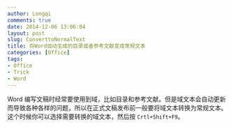 ```yaml
---
author: Longqi
comments: true
date: 2014-12-06 13:06:04
layout: post
slug: ConverttoNormalText
title: 将Word自动生成的目录或者参考文献变成常规文本
categories: [Office]
tags:
- Office
- Trick
- Word
---
```


Word 编写文稿时经常要使用到域，比如目录和参考文献。但是域文本会自动更新而导致各种各样的问题，所以在正式文稿发布前一般要将域文本转换为常规文本。这个时候你可以选择需要转换的域文本，然后按 `Crtl+Shift+F9`。